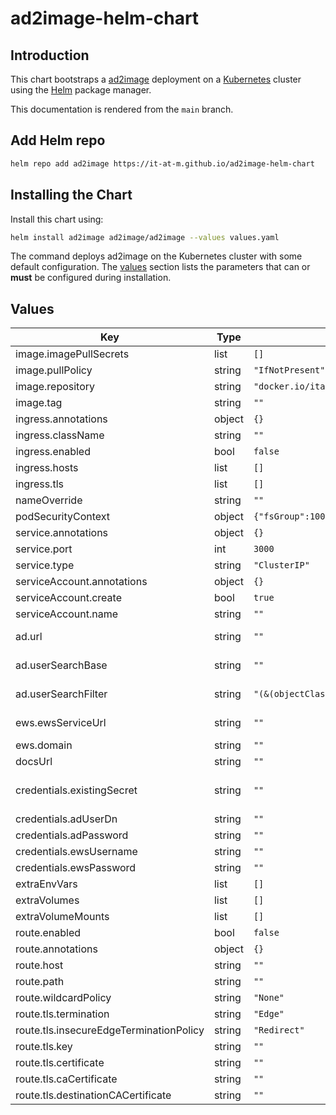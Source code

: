 # ad2image-helm-chart

## Introduction

This chart bootstraps a [ad2image](https://github.com/it-at-m/ad2image) deployment on a [Kubernetes](http://kubernetes.io) cluster using the [Helm](https://helm.sh) package manager.

This documentation is rendered from the `main` branch.

## Add Helm repo

```bash
helm repo add ad2image https://it-at-m.github.io/ad2image-helm-chart
```

## Installing the Chart

Install this chart using:

```bash
helm install ad2image ad2image/ad2image --values values.yaml
```

The command deploys ad2image on the Kubernetes cluster with some default configuration. The [values](#values) section lists the parameters that can or **must** be configured during installation.

## Values

| Key                                     | Type   | Default                                               | Description                                                                                                                            |
| --------------------------------------- | ------ | ----------------------------------------------------- | -------------------------------------------------------------------------------------------------------------------------------------- |
| image.imagePullSecrets                  | list   | `[]`                                                  | Image pull secrets specification                                                                                                       |
| image.pullPolicy                        | string | `"IfNotPresent"`                                      | Image pull policy                                                                                                                      |
| image.repository                        | string | `"docker.io/itatm/ad2image"`                          | Image to use for deploying                                                                                                             |
| image.tag                               | string | `""`                                                  | Image tag                                                                                                                              |
| ingress.annotations                     | object | `{}`                                                  |                                                                                                                                        |
| ingress.className                       | string | `""`                                                  |                                                                                                                                        |
| ingress.enabled                         | bool   | `false`                                               | Enable ingress                                                                                                                         |
| ingress.hosts                           | list   | `[]`                                                  |                                                                                                                                        |
| ingress.tls                             | list   | `[]`                                                  |                                                                                                                                        |
| nameOverride                            | string | `""`                                                  | Override chart name                                                                                                                    |
| podSecurityContext                      | object | `{"fsGroup":1000,"runAsGroup":1000,"runAsUser":1000}` | Security Context                                                                                                                       |
| service.annotations                     | object | `{}`                                                  | Service annotations                                                                                                                    |
| service.port                            | int    | `3000`                                                | Service pot                                                                                                                            |
| service.type                            | string | `"ClusterIP"`                                         | Service type                                                                                                                           |
| serviceAccount.annotations              | object | `{}`                                                  | Service account annotations                                                                                                            |
| serviceAccount.create                   | bool   | `true`                                                | Create service account                                                                                                                 |
| serviceAccount.name                     | string | `""`                                                  | Service account name                                                                                                                   |
| ad.url                                  | string | `""`                                                  | Connection URL for AD server, for example 'ldaps://ad.mydomain.com:636'.                                                               |
| ad.userSearchBase                       | string | `""`                                                  | User Search Base for user lookup, for example 'OU=Users,DC=mycompany,DC=com'.                                                          |
| ad.userSearchFilter                     | string | `"(&(objectClass=organizationalPerson)(cn={uid}))"`   | User Search filter, {uid} will be replaced with the requested user uid.                                                                |
| ews.ewsServiceUrl                       | string | `""`                                                  | EWS service URL, e.g. https://computer.domain.contoso.com/EWS/Exchange.asmx.                                                           |
| ews.domain                              | string | `""`                                                  | Exchange/EWS domain, e.g. 'domain.contoso.com'                                                                                         |
| docsUrl                                 | string | `""`                                                  | will be used as redirect url for /                                                                                                     |
| credentials.existingSecret              | string | `""`                                                  | set a secret name here if you want to manage secrets on your own. required keys: [AD_USER_DN, AD_PASSWORD, EWS_USERNAME, EWS_PASSWORD] |
| credentials.adUserDn                    | string | `""`                                                  | Bind User-DN for AD authentication                                                                                                     |
| credentials.adPassword                  | string | `""`                                                  | Password for AD authentication                                                                                                         |
| credentials.ewsUsername                 | string | `""`                                                  | Username for EWS NTLM authentication.                                                                                                  |
| credentials.ewsPassword                 | string | `""`                                                  | Password for EWS NTLM authentication.                                                                                                  |
| extraEnvVars                            | list   | `[]`                                                  | Extra environment variables                                                                                                            |
| extraVolumes                            | list   | `[]`                                                  | Extra volumes                                                                                                                          |
| extraVolumeMounts                       | list   | `[]`                                                  | Extra volumeMounts for the pods                                                                                                        |
| route.enabled                           | bool   | `false`                                               | Create OpenShift route                                                                                                                 |
| route.annotations                       | object | `{}`                                                  | Route annotations                                                                                                                      |
| route.host                              | string | `""`                                                  | Route host                                                                                                                             |
| route.path                              | string | `""`                                                  | Route path                                                                                                                             |
| route.wildcardPolicy                    | string | `"None"`                                              | Route wildcard policy                                                                                                                  |
| route.tls.termination                   | string | `"Edge"`                                              | Route tsl termination                                                                                                                  |
| route.tls.insecureEdgeTerminationPolicy | string | `"Redirect"`                                          | Route tls insecureEdgeTerminationPolicy                                                                                                |
| route.tls.key                           | string | `""`                                                  | Route tls key                                                                                                                          |
| route.tls.certificate                   | string | `""`                                                  | Route tls certificate                                                                                                                  |
| route.tls.caCertificate                 | string | `""`                                                  | Route tls ca certificate                                                                                                               |
| route.tls.destinationCACertificate      | string | `""`                                                  | Route tls destination ca certificate                                                                                                   |
